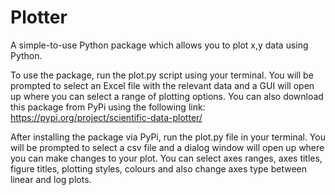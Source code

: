 # Plotter

A simple-to-use Python package which allows you to plot x,y data using Python.

To use the package, run the plot.py script using your terminal. You will be prompted to select an Excel file with the relevant data and a GUI will open up where you can select a range of plotting options. You can also download this package from PyPi using the following link: https://pypi.org/project/scientific-data-plotter/

After installing the package via PyPi, run the plot.py file in your terminal. You will be prompted to select a csv file and a dialog window will open up where you can make changes to your plot. You can select axes ranges, axes titles, figure titles, plotting styles, colours and also change axes type between linear and log plots. 

